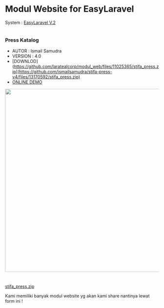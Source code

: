 # Modul Website for EasyLaravel

System : [EasyLaravel V.2](https://github.com/laratealcorp/master_larateal_v.1.18)

#
### Press Katalog 
- AUTOR : Ismail Samudra
- VERSION : 4.0
- [DOWNLOD](https://github.com/laratealcorp/modul_web/files/11025365/stifa_press.zip](https://github.com/ismailsamudra/stifa-press-v4/files/13170592/stifa_press.zip)
- [ONLINE DEMO](https://github.com/laratealcorp/master_larateal_v.1.18)
<p align="center">
    <img src="https://user-images.githubusercontent.com/127891037/225525692-b1ed5b8a-49f3-4130-bffe-a3c30cef0cf0.png" width="600"><br>
</p>

#
[stifa_press.zip]()


Kami memiliki banyak modul website yg akan kami share nantinya lewat form ini !

